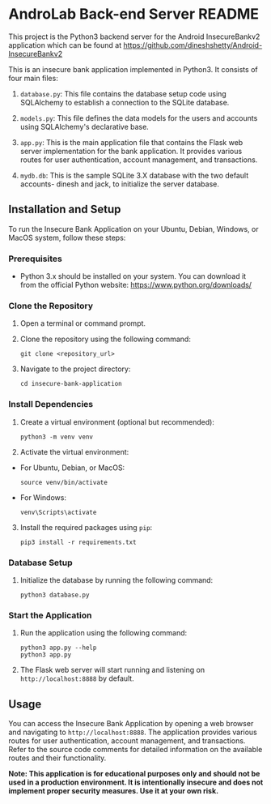 AndroLab Back-end Server README
==========

This project is the Python3 backend server for the Android InsecureBankv2 application which can be found at https://github.com/dineshshetty/Android-InsecureBankv2


This is an insecure bank application implemented in Python3. It consists of four main files:

1. `database.py`: This file contains the database setup code using SQLAlchemy to establish a connection to the SQLite database.

2. `models.py`: This file defines the data models for the users and accounts using SQLAlchemy's declarative base.

3. `app.py`: This is the main application file that contains the Flask web server implementation for the bank application. It provides various routes for user authentication, account management, and transactions.
4. `mydb.db`: This is the sample SQLite 3.X database with the two default accounts- dinesh and jack, to initialize the server database.

## Installation and Setup

To run the Insecure Bank Application on your Ubuntu, Debian, Windows, or MacOS system, follow these steps:

### Prerequisites

- Python 3.x should be installed on your system. You can download it from the official Python website: https://www.python.org/downloads/

### Clone the Repository

1. Open a terminal or command prompt.

2. Clone the repository using the following command:
	```
	git clone <repository_url>
	```

3. Navigate to the project directory:
	```
	cd insecure-bank-application
	```


### Install Dependencies

1. Create a virtual environment (optional but recommended):
	```
	python3 -m venv venv
	```

2. Activate the virtual environment:
- For Ubuntu, Debian, or MacOS:
  ```
  source venv/bin/activate
  ```
- For Windows:
  ```
  venv\Scripts\activate
  ```

3. Install the required packages using `pip`:
	```
	pip3 install -r requirements.txt
	```


### Database Setup

1. Initialize the database by running the following command:
	```
	python3 database.py
	```


### Start the Application

1. Run the application using the following command:
	```
	python3 app.py --help
	python3 app.py
	```


2. The Flask web server will start running and listening on `http://localhost:8888` by default.

## Usage

You can access the Insecure Bank Application by opening a web browser and navigating to `http://localhost:8888`. The application provides various routes for user authentication, account management, and transactions. Refer to the source code comments for detailed information on the available routes and their functionality.

**Note: This application is for educational purposes only and should not be used in a production environment. It is intentionally insecure and does not implement proper security measures. Use it at your own risk.**

